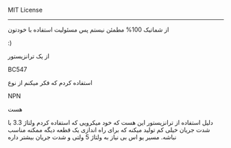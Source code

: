 MIT License

_____
از شماتیک 100% مطمئن نیستم پس مسئولیت استفاده با خودتون

:)




از یک ترانزیستور 

BC547 

استفاده کردم که فکر میکنم از نوع

NPN

هست


دلیل استفاده از ترانزیستور این هست که خود میکرویی که استفاده کردم ولتاژ 3.3 با شدت جریان خیلی کم تولید میکنه که برای راه اندازی یک قطعه دیگه ممکنه مناسب نباشه. مسیر یو اس بی نیاز به ولتاژ 5 ولتی و شدت جریان بیشتر داره